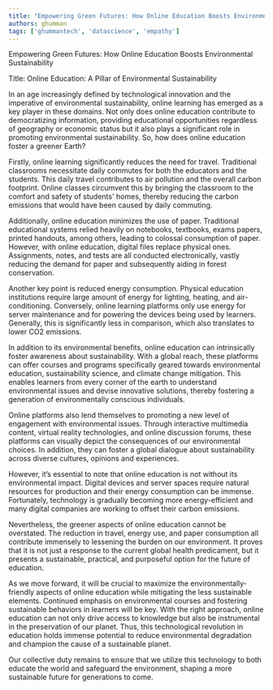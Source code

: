 ```yaml
---
title: "Empowering Green Futures: How Online Education Boosts Environmental Sustainability"  # Wrap the title in double quotes
authors: ghumman
tags: ['ghummantech', 'datascience', 'empathy']
---
```


Empowering Green Futures: How Online Education Boosts Environmental Sustainability
<!-- truncate -->

Title: Online Education: A Pillar of Environmental Sustainability 

In an age increasingly defined by technological innovation and the imperative of environmental sustainability, online learning has emerged as a key player in these domains. Not only does online education contribute to democratizing information, providing educational opportunities regardless of geography or economic status but it also plays a significant role in promoting environmental sustainability. So, how does online education foster a greener Earth? 

Firstly, online learning significantly reduces the need for travel. Traditional classrooms necessitate daily commutes for both the educators and the students. This daily travel contributes to air pollution and the overall carbon footprint. Online classes circumvent this by bringing the classroom to the comfort and safety of students' homes, thereby reducing the carbon emissions that would have been caused by daily commuting.

Additionally, online education minimizes the use of paper. Traditional educational systems relied heavily on notebooks, textbooks, exams papers, printed handouts, among others, leading to colossal consumption of paper. However, with online education, digital files replace physical ones. Assignments, notes, and tests are all conducted electronically, vastly reducing the demand for paper and subsequently aiding in forest conservation.

Another key point is reduced energy consumption. Physical education institutions require large amount of energy for lighting, heating, and air-conditioning. Conversely, online learning platforms only use energy for server maintenance and for powering the devices being used by learners. Generally, this is significantly less in comparison, which also translates to lower CO2 emissions.

In addition to its environmental benefits, online education can intrinsically foster awareness about sustainability. With a global reach, these platforms can offer courses and programs specifically geared towards environmental education, sustainability science, and climate change mitigation. This enables learners from every corner of the earth to understand environmental issues and devise innovative solutions, thereby fostering a generation of environmentally conscious individuals.

Online platforms also lend themselves to promoting a new level of engagement with environmental issues. Through interactive multimedia content, virtual reality technologies, and online discussion forums, these platforms can visually depict the consequences of our environmental choices. In addition, they can foster a global dialogue about sustainability across diverse cultures, opinions and experiences.

However, it’s essential to note that online education is not without its environmental impact. Digital devices and server spaces require natural resources for production and their energy consumption can be immense. Fortunately, technology is gradually becoming more energy-efficient and many digital companies are working to offset their carbon emissions.

Nevertheless, the greener aspects of online education cannot be overstated. The reduction in travel, energy use, and paper consumption all contribute immensely to lessening the burden on our environment. It proves that it is not just a response to the current global health predicament, but it presents a sustainable, practical, and purposeful option for the future of education.

As we move forward, it will be crucial to maximize the environmentally-friendly aspects of online education while mitigating the less sustainable elements. Continued emphasis on environmental courses and fostering sustainable behaviors in learners will be key. With the right approach, online education can not only drive access to knowledge but also be instrumental in the preservation of our planet. Thus, this technological revolution in education holds immense potential to reduce environmental degradation and champion the cause of a sustainable planet. 

Our collective duty remains to ensure that we utilize this technology to both educate the world and safeguard the environment, shaping a more sustainable future for generations to come.
